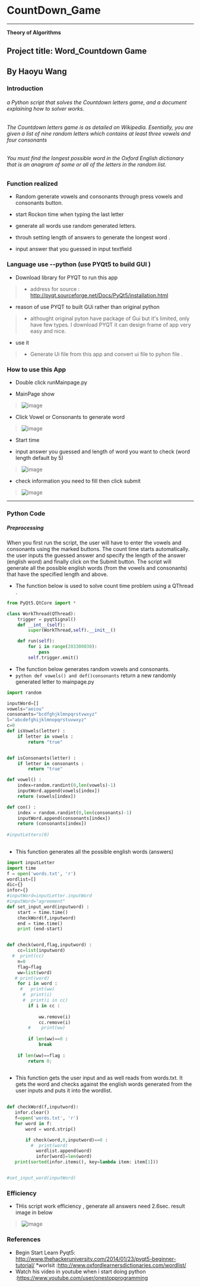 # CountDown_Game
----------------------------------
__Theory of Algorithms__

## Project title: Word_Countdown Game
 By Haoyu Wang 
 ---------------------------
 
### Introduction

######  a Python script that solves the Countdown letters game, and a document explaining how to solver works.

###### The Countdown letters game is as detailed on Wikipedia. Esentially, you are given a list of nine random letters which contains at least three vowels and four consonants
 
###### You must find the longest possible word in the Oxford English dictionary that is an anagram of some or all of the letters in the random list.


### Function realized

* Random generate vowels and consonants through press vowels and consonants button.

* start Rockon time when typing the last letter 

* generate all words use random generated letters.

* throuh setting length of answers to generate the longest word .

* input answer that you guessed in input textfield  


### Language use --python (use PYQt5 to build GUI ) 

* Download library for PYQT to run this app

>- address for source : http://pyqt.sourceforge.net/Docs/PyQt5/installation.html

* reason of use PYQT to built GUi rather than original python

>- althought original pyton have package of Gui but it's limited, only have few types. I download PYQT it can design frame of app very easy and nice.

* use it

>-  Generate Ui file from this app and convert ui file to pyhon file .

### How to use this App

* Double click runMainpage.py 

* MainPage show
>![image](https://github.com/G00330443/CountDown-Game/blob/master/Graph/mainpage.PNG)
>
* Click Vowel or Consonants to generate word 
>![image](https://github.com/G00330443/CountDown-Game/blob/master/Graph/generated%20Word.PNG)

* Start time

* input answer you guessed and length of word you want to check  (word length default by 5)
>![image](https://github.com/G00330443/CountDown-Game/blob/master/Graph/inputword%20and%20set%20len%20of%20word.PNG)

* check information you need to fill then click submit
>![image](https://github.com/G00330443/CountDown-Game/blob/master/Graph/submit.PNG)
--------------------

### Python Code

##### Preprocessing
When you first run the script, the user will have to enter the vowels and consonants using the marked buttons. The count time starts automatically. the user inputs the guessed answer and specify the length of the answer (english word) and finally click on the Submit button. The script will generate all the possible english words (from the vowels and consonants) that have the specified length and above.
* The function below is used to solve count time problem using a QThread .
```python 
from PyQt5.QtCore import *

class WorkThread(QThread):
    trigger = pyqtSignal()
    def __int__(self):
        super(WorkThread,self).__init__()

    def run(self):
        for i in range(203300030):
            pass
        self.trigger.emit()  
```

* The function below generates random vowels and consonants.
* ``` python def vowels() and def()consonants ``` return a new randomly generated letter to mainpage.py

```python
import random

inputWord=[]
vowels="aeiou"
consonants="bcdfghjklmnpqrstvwxyz"
l="abcdefghijklmnopqrstuvwxyz"
c=0
def isVowels(letter) :
    if letter in vowels :
        return "true"


def isConsonants(letter) :
    if letter in consonants :
        return "true"

def vowel() :
    index=random.randint(0,len(vowels)-1)
    inputWord.append(vowels[index])
    return (vowels[index])

def con() :
    index = random.randint(0,len(consonants)-1)
    inputWord.append(consonants[index])
    return (consonants[index])
            
#inputLetters(0)
              

```

* This function generates all the possible english words (answers)
```python 
import inputLetter
import time
f = open('words.txt', 'r')
wordlist=[]
dic={}
infor={}
#inputWord=inputLetter.inputWord
#inputWord="agreement"
def set_input_word(inputword) :
    start = time.time()
    checkWord(f,inputword)
    end = time.time()
    print (end-start)


def check(word,flag,inputword) :
    cc=list(inputword)
  #  print(cc)
    n=0
    flag=flag
    ww=list(word)
   # print(word)
    for i in word :
     #   print(ww)
      #  print(i)
      #  print(i in cc)
        if i in cc :
            
            ww.remove(i)
            cc.remove(i)
        #    print(ww)
      
        if len(ww)==0 :
            break 
     
    if len(ww)==flag :
        return 0;
 
 ```
 * This function gets the user input and as well reads from words.txt. It gets the word and checks against the english words generated from the user inputs and puts it into the wordlist.
 
 ```python       
        
def checkWord(f,inputword):
    infor.clear()
    f=open('words.txt', 'r')
    for word in f:
        word = word.strip()

        if check(word,0,inputword)==0 :
          #  print(word)
            wordlist.append(word)
            infor[word]=len(word)
    print(sorted(infor.items(), key=lambda item: item[1]))


#set_input_word(inputWord)
```
### Efficiency

* THis script work efficiency , generate all answers need 2.6sec. result image in below 

>![image](https://github.com/G00330443/CountDown-Game/blob/master/Graph/result.PNG)

### References
* Begin Start Learn Pyqt5:   http://www.thehackeruniversity.com/2014/01/23/pyqt5-beginner-tutorial/
*worlsit :http://www.oxfordlearnersdictionaries.com/wordlist/
* Watch his video in youtube when i start doing python :https://www.youtube.com/user/onestopprogramming
